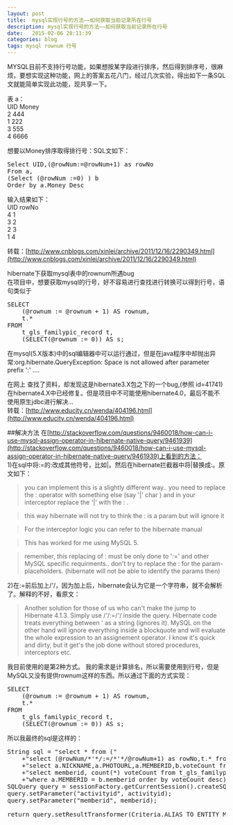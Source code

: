```yaml
---
layout: post
title:  mysql实现行号的方法——如何获取当前记录所在行号
description: mysql实现行号的方法——如何获取当前记录所在行号
date:   2015-02-06 20:11:39
categories: blog
tags: mysql rownum 行号
---
```

MYSQL目前不支持行号功能，如果想按某字段进行排序，然后得到排序号，很麻烦，要想实现这种功能，网上的答案五花八门，经过几次实验，得出如下一条SQL文就能简单实现此功能，现共享一下。

表 a：  
UID       Money   
2	       444    
1	       222    
3	       555    
4	       6666   

想要以Money排序取得排行号：SQL文如下：
<pre>
Select UID,(@rowNum:=@rowNum+1) as rowNo
From a,
(Select (@rowNum :=0) ) b
Order by a.Money Desc
</pre>

输入结果如下：  
UID	       rowNo   
4	       1       
3	       2       
2	       3       
1	       4       

转载：[http://www.cnblogs.com/xinlei/archive/2011/12/16/2290349.html](http://www.cnblogs.com/xinlei/archive/2011/12/16/2290349.html)

hibernate下获取mysql表中的rownum所遇bug  
在项目中，想要获取mysql的行号，好不容易进行查找进行转换可以得到行号，语句类似于
<pre>
SELECT
	(@rownum := @rownum + 1) AS rownum,
	t.*
FROM
	t_gls_familypic_record t,
	(SELECT(@rownum := 0)) AS s;
</pre>
    
在mysql(5.X版本)中的sql编辑器中可以运行通过，但是在java程序中却抛出异常:org.hibernate.QueryException: Space is not allowed after parameter prefix ':' ....

在网上 查找了资料，却发现这是hibernate3.X包之下的一个bug,(参照 id=41741)在hibernate4.X中已经修复。但是项目中不可能使用hibernate4.0，最后不能不使用原生jdbc进行解决...  
转载：[http://www.educity.cn/wenda/404196.html](http://www.educity.cn/wenda/404196.html)

##解决方法
在[http://stackoverflow.com/questions/9460018/how-can-i-use-mysql-assign-operator-in-hibernate-native-query/9461939](http://stackoverflow.com/questions/9460018/how-can-i-use-mysql-assign-operator-in-hibernate-native-query/9461939)上看到的方法：  
1)在sql中将:=的:改成其他符号，比如|。然后在hibernate拦截器中将|替换成:。原文如下：  
>you can implement this is a slightly different way.. you need to replace the : operator with something else (say '|' char ) and in your interceptor replace the '|' with the : .

>this way hibernate will not try to think the : is a param but will ignore it

>For the interceptor logic you can refer to the hibernate manual

>This has worked for me using MySQL 5.

>remember, this replacing of : must be only done to ':=' and other MySQL specific requirments.. don't try to replace the : for the param-placeholders. (hibernate will not be able to identify the params then)  

2)在:=前后加上/*'*/，因为加上后，hibernate会认为它是一个字符串，就不会解析了。解释的不好，看原文：  
>Another solution for those of us who can't make the jump to Hibernate 4.1.3.
>Simply use /*'*/:=/*'*/ inside the query. Hibernate code treats everything between ' as a string (ignores it). MySQL on the other hand will ignore everything inside a blockquote and will evaluate the whole expression to an assignement operator.
>I know it's quick and dirty, but it get's the job done without stored procedures, interceptors etc.

我目前使用的是第2种方式。
我的需求是计算排名，所以需要使用到行号，但是MySQL又没有提供rownum这样的东西。所以通过下面的方式实现：  
<pre>
SELECT
	(@rownum := @rownum + 1) AS rownum,
	t.*
FROM
	t_gls_familypic_record t,
	(SELECT(@rownum := 0)) AS s;
</pre>

所以我最终的sql是这样的：  
<pre>
String sql = "select * from ("
    +"select (@rowNum/*'*/:=/*'*/@rowNum+1) as rowNo,t.* from ("
    +"select a.NICKNAME,a.PHOTOURL,a.MEMBERID,b.voteCount from t_member a,("
    +"select memberid, count(*) voteCount from t_gls_familypic_record where glshbactivityid =:activityid group by memberid) b "
    +"where a.MEMBERID = b.memberid order by voteCount desc) t,(Select (@rowNum/*'*/:=/*'*/0) ) f) s where s.memberid!=:memberid";
SQLQuery query = sessionFactory.getCurrentSession().createSQLQuery(sql);
query.setParameter("activityid", activityid);
query.setParameter("memberid", memberid);

return query.setResultTransformer(Criteria.ALIAS_TO_ENTITY_MAP).setFirstResult(currentIndex).setMaxResults(maxResult).list();
</pre>